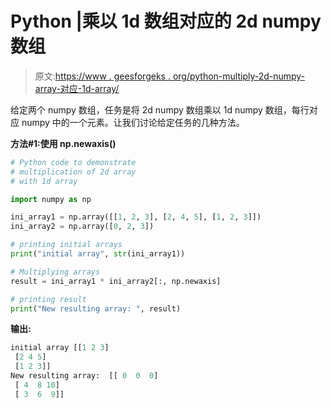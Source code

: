 # Python |乘以 1d 数组对应的 2d numpy 数组

> 原文:[https://www . geesforgeks . org/python-multiply-2d-numpy-array-对应-1d-array/](https://www.geeksforgeeks.org/python-multiply-2d-numpy-array-corresponding-to-1d-array/)

给定两个 numpy 数组，任务是将 2d numpy 数组乘以 1d numpy 数组，每行对应 numpy 中的一个元素。让我们讨论给定任务的几种方法。

**方法#1:使用 np.newaxis()**

```py
# Python code to demonstrate
# multiplication of 2d array
# with 1d array

import numpy as np

ini_array1 = np.array([[1, 2, 3], [2, 4, 5], [1, 2, 3]])
ini_array2 = np.array([0, 2, 3])

# printing initial arrays
print("initial array", str(ini_array1))

# Multiplying arrays
result = ini_array1 * ini_array2[:, np.newaxis]

# printing result
print("New resulting array: ", result)
```

**输出:**

```py
initial array [[1 2 3]
 [2 4 5]
 [1 2 3]]
New resulting array:  [[ 0  0  0]
 [ 4  8 10]
 [ 3  6  9]]

```